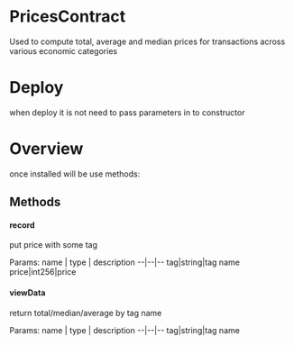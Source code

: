 # PricesContract
Used to compute total, average and median prices for transactions across various economic categories
# Deploy
when deploy it is not need to pass parameters in to constructor

# Overview
once installed will be use methods:

## Methods

#### record
put price with some tag 

Params:
name  | type | description
--|--|--
tag|string|tag name
price|int256|price

#### viewData
return total/median/average by tag name

Params:
name  | type | description
--|--|--
tag|string|tag name

